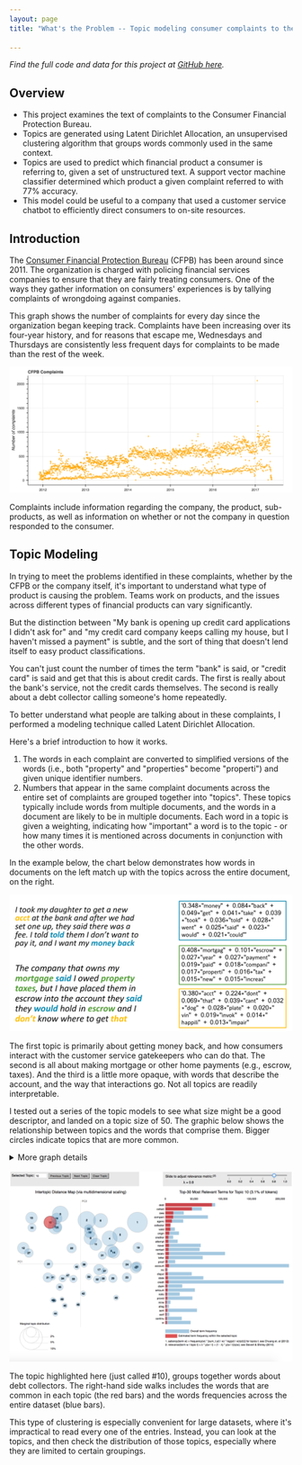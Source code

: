 ```yaml
---
layout: page
title: "What's the Problem -- Topic modeling consumer complaints to the CFPB"

---
```

*Find the full code and data for this project at [GitHub here](https://github.com/austinbrian/portfolio/).*

## Overview
- This project examines the text of complaints to the Consumer Financial Protection Bureau.
- Topics are generated using Latent Dirichlet Allocation, an unsupervised clustering algorithm that groups words commonly used in the same context.
- Topics are used to predict which financial product a consumer is referring to, given a set of unstructured text. A support vector machine classifier determined which product a given complaint referred to with 77% accuracy.
- This model could be useful to a company that used a customer service chatbot to efficiently direct consumers to on-site resources.


## Introduction   
The [Consumer Financial Protection Bureau](https://www.consumerfinance.gov/) (CFPB) has been around since 2011. The organization is charged with policing financial services companies to ensure that they are fairly treating consumers. One of the ways they gather information on consumers' experiences is by tallying complaints of wrongdoing against companies.

This graph shows the number of complaints for every day since the organization began keeping track. Complaints have been increasing over its four-year history, and for reasons that escape me, Wednesdays and Thursdays are consistently less frequent days for complaints to be made than the rest of the week.

![](/images/cfpb/all_complaints_scatter.png "That highest orange point is Donald Trump's Inauguration")

Complaints include information regarding the company, the product, sub-products, as well as information on whether or not the company in question responded to the consumer.

## Topic Modeling

In trying to meet the problems identified in these complaints, whether by the CFPB or the company itself, it's important to understand what type of product is causing the problem. Teams work on products, and the issues across different types of financial products can vary significantly.

But the distinction between "My bank is opening up credit card applications I didn't ask for" and "my credit card company keeps calling my house, but I haven't missed a payment" is subtle, and the sort of thing that doesn't lend itself to easy product classifications.    

You can't just count the number of times the term "bank" is said, or "credit card" is said and get that this is about credit cards. The first is really about the bank's service, not the credit cards themselves. The second is really about a debt collector calling someone's home repeatedly.

To better understand what people are talking about in these complaints, I performed a modeling technique called Latent Dirichlet Allocation.

Here's a brief introduction to how it works.
1. The words in each complaint are converted to simplified versions of the words (i.e., both "property" and "properties" become "properti") and given unique identifier numbers.
2. Numbers that appear in the same complaint documents across the entire set of complaints are grouped together into "topics". These topics typically include words from multiple documents, and the words in a document are likely to be in multiple documents. Each word in a topic is given a weighting, indicating how "important" a word is to the topic - or how many times it is mentioned across documents in conjunction with the other words.   

In the example below, the chart below demonstrates how words in documents on the left match up with the topics across the entire document, on the right.   

![](/images/conceptual_topic_modeling.png)   

The first topic is primarily about getting money back, and how consumers interact with the customer service gatekeepers who can do that. The second is all about making mortgage or other home payments (e.g., escrow, taxes). And the third is a little more opaque, with words that describe the account, and the way that interactions go. Not all topics are readily interpretable.

I tested out a series of the topic models to see what size might be a good descriptor, and landed on a topic size of 50. The graphic below shows the relationship between topics and the words that comprise them. Bigger circles indicate topics that are more common.

<details><summary>More graph details</summary> The topics are organized by plotting them on the axes of the two linear combinations that best describe their features - a method known as <a href="https://medium.com/towards-data-science/a-one-stop-shop-for-principal-component-analysis-5582fb7e0a9c" title="Really excellent overview of the technicals behind PCA">Principal Component Analysis</a>. The blue bars on the right-hand side indicate the frequency of a word across all the documents in the entire dataset. The red bar indicates how frequent the terms are within a topic. The relevance metric &lambda; is a representation of the relative exclusivity of a term - higher values are more frequent, less exclusive, and lower values are more exclusive, but may be more idiosyncratic.<br>       
<em>The LDA visualization tool used for this project was developed by <a href="http://www.kennyshirley.com/LDAvis/">Carson Sievert and Kenny Shirley</a></em>.
</details> <br>   
<span align="center">
<a href="/images/cfpb/model_50_topics_graphic.html">
  <img src="/images/cfpb/lda_50_topic_static_topic10.png"></a>
</span>   

The topic highlighted here (just called \#10), groups together words about debt collectors. The right-hand side walks includes the words that are common in each topic (the red bars) and the words frequencies across the entire dataset (blue bars).   

This type of clustering is especially convenient for large datasets, where it's impractical to read every one of the entries. Instead, you can look at the topics, and then check the distribution of those topics, especially where they are limited to certain groupings.  
